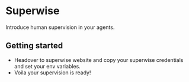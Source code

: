 # Superwise
Introduce human supervision in your agents.

## Getting started
- Headover to superwise website and copy your superwise credentials and set your env variables.
- Voila your supervision is ready!